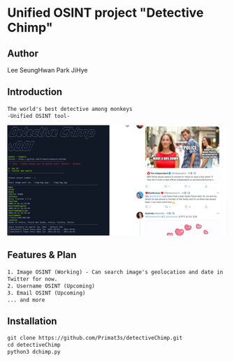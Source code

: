 Unified OSINT project "Detective Chimp"
=======================================
Author
------------
Lee SeungHwan
Park JiHye

Introduction
------------
    The world's best detective among monkeys
    -Unified OSINT tool-

![Sample](https://github.com/Primat3s/detectiveChimp/blob/master/sample.PNG)

Features & Plan
---------------
    1. Image OSINT (Working) - Can search image's geolocation and date in Twitter for now.
    2. Username OSINT (Upcoming)
    3. Email OSINT (Upcoming)
    ... and more


Installation
------------
    git clone https://github.com/Primat3s/detectiveChimp.git
    cd detectiveChimp
    python3 dchimp.py

